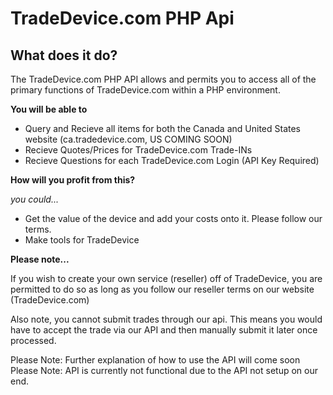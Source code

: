 TradeDevice.com PHP Api
===============

What does it do?
---------------

The TradeDevice.com PHP API allows and permits you to access all of the primary functions of TradeDevice.com within a PHP environment.

**You will be able to**

- Query and Recieve all items for both the Canada and United States website (ca.tradedevice.com, US COMING SOON)
- Recieve Quotes/Prices for TradeDevice.com Trade-INs
- Recieve Questions for each TradeDevice.com Login (API Key Required)


**How will you profit from this?**

*you could...*

- Get the value of the device and add your costs onto it. Please follow our terms.
- Make tools for TradeDevice

**Please note...**

If you wish to create your own service (reseller) off of TradeDevice, you are permitted to do so as long as you follow our reseller terms on our website (TradeDevice.com)

Also note, you cannot submit trades through our api. This means you would have to accept the trade via our API and then manually submit it later once processed.

Please Note: Further explanation of how to use the API will come soon
Please Note: API is currently not functional due to the API not setup on our end.
